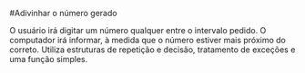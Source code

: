 #Adivinhar o número gerado

O usuário irá digitar um número qualquer entre o intervalo pedido.
O computador irá informar, à medida que o número estiver mais próximo do correto. 
Utiliza estruturas de repetição e decisão, tratamento de exceções e uma função simples.